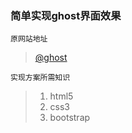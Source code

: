 ### 简单实现ghost界面效果

`原网站地址 
`
> [@ghost](http://www.ghostchina.com/)

`实现方案所需知识
`
> 1. html5
> 2. css3
> 3. bootstrap